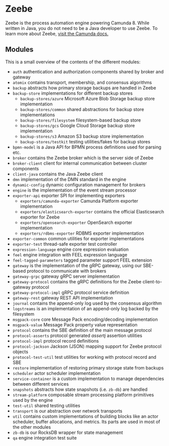 # Zeebe

Zeebe is the process automation engine powering Camunda 8. While written in Java, you do not need to be a Java developer to use Zeebe. To learn more about Zeebe, [visit the Camunda docs.](https://docs.camunda.io/docs/components/zeebe/zeebe-overview/)

## Modules

This is a small overview of the contents of the different modules:
- `auth` authentication and authorization components shared by broker and gateway
- `atomix` contains transport, membership, and consensus algorithms
- `backup` abstracts how primary storage backups are handled in Zeebe
- `backup-store` implementations for different backup stores
  - `backup-stores/azure` Microsoft Azure Blob Storage backup store implementation
  - `backup-stores/common` shared abstractions for backup store implementations
  - `backup-stores/filesystem` filesystem-based backup store
  - `backup-stores/gcs` Google Cloud Storage backup store implementation
  - `backup-stores/s3` Amazon S3 backup store implementation
  - `backup-stores/testkit` testing utilities/fakes for backup stores
- `bpmn-model` is a Java API for BPMN process definitions used for parsing etc.
- `broker` contains the Zeebe broker which is the server side of Zeebe
- `broker-client` client for internal communication between cluster components
- `client-java` contains the Java Zeebe client
- `dmn` implementation of the DMN standard in the engine
- `dynamic-config` dynamic configuration management for brokers
- `engine` is the implementation of the event stream processor
- `exporter-api` exporter SPI for implementing exporters
  - `exporters/camunda-exporter` Camunda Platform exporter implementation
  - `exporters/elasticsearch-exporter` contains the official Elasticsearch exporter for Zeebe
  - `exporters/opensearch-exporter` OpenSearch exporter implementation
  - `exporters/rdbms-exporter` RDBMS exporter implementation
- `exporter-common` common utilities for exporter implementations
- `exporter-test` thread-safe exporter test controller
- `expression-language` engine core expression evaluation
- `feel` engine integration with FEEL expression language
- `feel-tagged-parameters` tagged parameter support FEEL extension
- `gateway` is the implementation of the gRPC gateway, using our SBE-based protocol to communicate with brokers
- `gateway-grpc` gateway gRPC server implementation
- `gateway-protocol` contains the gRPC definitions for the Zeebe client-to-gateway protocol
- `gateway-protocol-impl` gRPC protocol service definition
- `gateway-rest` gateway REST API implementation
- `journal` contains the append-only log used by the consensus algorithm
- `logstreams` is an implementation of an append-only log backed by the filesystem
- `msgpack-core` core Message Pack encoding/decoding implementation
- `msgpack-value` Message Pack property value representation
- `protocol` contains the SBE definition of the main message protocol
- `protocol-asserts` protocol generated _assertj_ assertion utilities
- `protocol-impl` protocol record definitions
- `protocol-jackson` Jackson (JSON) mapping support for Zeebe protocol objects
- `protocol-test-util` test utilities for working with protocol record and SBE
- `restore` implementation of restoring primary storage state from backups
- `scheduler` actor scheduler implementation
- `service-container` is a custom implementation to manage dependencies between different services
- `snapshots` abstracts how state snapshots (i.e. `zb-db`) are handled
- `stream-platform` composable stream processing platform primitives used by the engine
- `test-util` shared testing utilities
- `transport` is our abstraction over network transports
- `util` contains custom implementations of building blocks like an actor scheduler, buffer allocations, and metrics. Its parts are used in most of the other modules
- `zb-db` is our RocksDB wrapper for state management
- `qa` engine integration test suite
